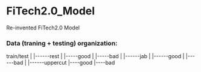 # FiTech2.0_Model
Re-invented FiTech2.0 Model

### Data (traning + testing) organization: 
train/test 
|
|------rest
|       |-----good 
|       |-----bad
|
|------jab
|       |------good
|       |------bad
|
|------uppercut 
        |----good
        |----bad
